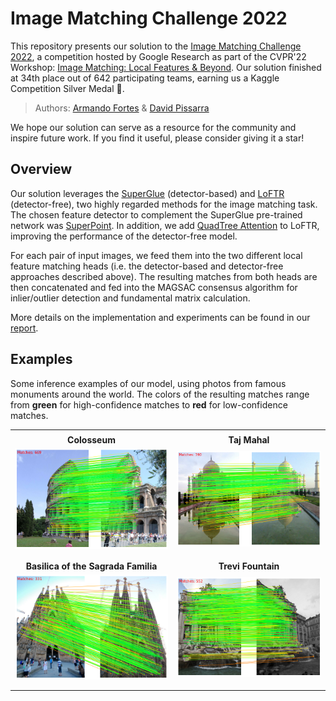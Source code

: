 # Image Matching Challenge 2022

This repository presents our solution to the [Image Matching Challenge 2022](https://www.kaggle.com/competitions/image-matching-challenge-2022/), a competition hosted by Google Research as part of the CVPR'22 Workshop: [Image Matching: Local Features & Beyond](https://image-matching-workshop.github.io/). Our solution finished at 34th place out of 642 participating teams, earning us a Kaggle Competition Silver Medal :2nd_place_medal:.

> Authors: [Armando Fortes](https://atfortes.github.io/) & [David Pissarra](https://github.com/davidpissarra)

We hope our solution can serve as a resource for the community and inspire future work. If you find it useful, please consider giving it a star!

## Overview

Our solution leverages the [SuperGlue](https://github.com/magicleap/SuperGluePretrainedNetwork) (detector-based) and [LoFTR](https://github.com/zju3dv/LoFTR) (detector-free), two highly regarded methods for the image matching task. The chosen feature detector to complement the SuperGlue pre-trained network was [SuperPoint](https://github.com/magicleap/SuperPointPretrainedNetwork). In addition, we add [QuadTree Attention](https://github.com/Tangshitao/QuadTreeAttention) to LoFTR, improving the performance of the detector-free model.

For each pair of input images, we feed them into the two different local feature matching heads (i.e. the detector-based and detector-free approaches described above). The resulting matches from both heads are then concatenated and fed into the MAGSAC consensus algorithm for inlier/outlier detection and fundamental matrix calculation.

More details on the implementation and experiments can be found in our [report](https://github.com/atfortes/ImageMatchingChallenge2022/blob/main/report.pdf).

## Examples

Some inference examples of our model, using photos from famous monuments around the world. The colors of the resulting matches range from **green** for high-confidence matches to **red** for low-confidence matches.

|||
|:------------------:|:------------------:|
|||
|  **Colosseum**  |  **Taj Mahal**  |
|  ![](/assets/rome.png)  |  ![](/assets/taj_mahal.png)  |
|||
|||
|  **Basilica of the Sagrada Familia**  |  **Trevi Fountain**  |
|  ![](/assets/sagrada.png)  | ![](/assets/trevi.png)  |
|||
|||
